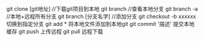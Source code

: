 
git clone [git地址] //下载git项目到本地
git branch //查看本地分支
git branch -a //本地+远程所有分支
git branch [分支名字] //添加分支
git checkout -b xxxxxx 切换到指定分支
git add * 将本地文件添加到本地git
git commit '描述' 提交本地缓存
git push 上传远程
git pull 远程下载
